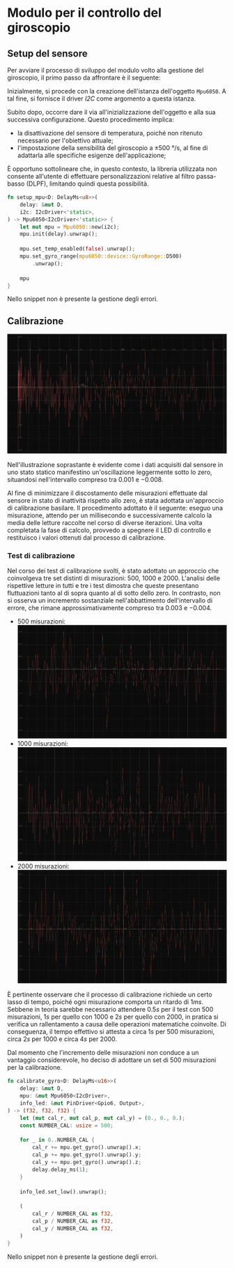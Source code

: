 # Modulo per il controllo del giroscopio

## Setup del sensore

Per avviare il processo di sviluppo del modulo volto alla gestione del giroscopio, il primo passo da affrontare è il seguente:

Inizialmente, si procede con la creazione dell'istanza dell'oggetto `Mpu6050`. A tal fine, si fornisce il driver _I2C_ come argomento a questa istanza.

Subito dopo, occorre dare il via all'inizializzazione dell'oggetto e alla sua successiva configurazione. Questo procedimento implica:

- la disattivazione del sensore di temperatura, poiché non ritenuto necessario per l'obiettivo attuale;
- l'impostazione della sensibilità del giroscopio a ±500 °/s, al fine di adattarla alle specifiche esigenze dell'applicazione;

È opportuno sottolineare che, in questo contesto, la libreria utilizzata non consente all'utente di effettuare personalizzazioni relative al filtro passa-basso (DLPF), limitando quindi questa possibilità.

```rust
fn setup_mpu<D: DelayMs<u8>>(
    delay: &mut D,
    i2c: I2cDriver<'static>,
) -> Mpu6050<I2cDriver<'static>> {
    let mut mpu = Mpu6050::new(i2c);
    mpu.init(delay).unwrap();

    mpu.set_temp_enabled(false).unwrap();
    mpu.set_gyro_range(mpu6050::device::GyroRange::D500)
        .unwrap();

    mpu
}
```

Nello snippet non è presente la gestione degli errori.

## Calibrazione

![Sensore fermo, nessuna calibrazione](./imgs/no_calibration.png)

Nell'illustrazione soprastante è evidente come i dati acquisiti dal sensore in uno stato statico manifestino un'oscillazione leggermente sotto lo zero, situandosi nell'intervallo compreso tra $0.001$ e $-0.008$.

Al fine di minimizzare il discostamento delle misurazioni effettuate dal sensore in stato di inattività rispetto allo zero, è stata adottata un'approccio di calibrazione basilare. Il procedimento adottato è il seguente: eseguo una misurazione, attendo per un millisecondo e successivamente calcolo la media delle letture raccolte nel corso di diverse iterazioni. Una volta completata la fase di calcolo, provvedo a spegnere il LED di controllo e restituisco i valori ottenuti dal processo di calibrazione.

### Test di calibrazione

Nel corso dei test di calibrazione svolti, è stato adottato un approccio che coinvolgeva tre set distinti di misurazioni: 500, 1000 e 2000. L'analisi delle rispettive letture in tutti e tre i test dimostra che queste presentano fluttuazioni tanto al di sopra quanto al di sotto dello zero. In contrasto, non si osserva un incremento sostanziale nell'abbattimento dell'intervallo di errore, che rimane approssimativamente compreso tra $0.003$ e $-0.004$.

- 500 misurazioni:
  ![Test di calibrazione, 500 misurazioni](./imgs/test_500_calibrations.png)
- 1000 misurazioni:
  ![Test di calibrazione, 1000 misurazioni](./imgs/test_1000_calibrations.png)
- 2000 misurazioni:
  ![Test di calibrazione, 2000 misurazioni](./imgs/test_2000_calibrations.png)

È pertinente osservare che il processo di calibrazione richiede un certo lasso di tempo, poiché ogni misurazione comporta un ritardo di $1ms$. Sebbene in teoria sarebbe necessario attendere $0.5s$ per il test con 500 misurazioni, $1s$ per quello con 1000 e $2s$ per quello con 2000, in pratica si verifica un rallentamento a causa delle operazioni matematiche coinvolte. Di conseguenza, il tempo effettivo si attesta a circa $1s$ per 500 misurazioni, circa $2s$ per 1000 e circa $4s$ per 2000.

Dal momento che l'incremento delle misurazioni non conduce a un vantaggio considerevole, ho deciso di adottare un set di 500 misurazioni per la calibrazione.

```rust
fn calibrate_gyro<D: DelayMs<u16>>(
    delay: &mut D,
    mpu: &mut Mpu6050<I2cDriver>,
    info_led: &mut PinDriver<Gpio6, Output>,
) -> (f32, f32, f32) {
    let (mut cal_r, mut cal_p, mut cal_y) = (0., 0., 0.);
    const NUMBER_CAL: usize = 500;

    for _ in 0..NUMBER_CAL {
        cal_r += mpu.get_gyro().unwrap().x;
        cal_p += mpu.get_gyro().unwrap().y;
        cal_y += mpu.get_gyro().unwrap().z;
        delay.delay_ms(1);
    }

    info_led.set_low().unwrap();

    (
        cal_r / NUMBER_CAL as f32,
        cal_p / NUMBER_CAL as f32,
        cal_y / NUMBER_CAL as f32,
    )
}
```

Nello snippet non è presente la gestione degli errori.
